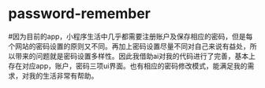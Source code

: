 # password-remember
#因为目前的app，小程序生活中几乎都需要注册账户及保存相应的密码，但是每个网站的密码设置的原则又不同。再加上密码设置尽量不同对自己来说有益处，所以带来的问题就是密码设置多样性。因此我借助ai对我的代码进行了完善，基本上存在对应app，账户，密码三项ui界面。也有相应的密码修改模式，能满足我的需求，对我的生活非常有帮助。
